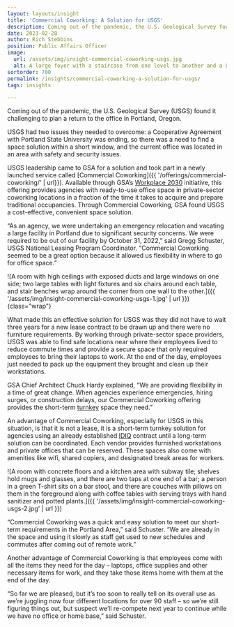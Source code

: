 ```yaml
---
layout: layouts/insight
title: 'Commercial Coworking: A Solution for USGS'
description: Coming out of the pandemic, the U.S. Geological Survey found it challenging to return to their existing office. Through Commercial Coworking, GSA found USGS a cost-effective, convenient space solution.
date: 2023-02-28
author: Rich Stebbins
position: Public Affairs Officer
image:
  url: /assets/img/insight-commercial-coworking-usgs.jpg
  alt: A large foyer with a staircase from one level to another and a L-shaped blue couch with coffee table; rugs and carpeting cover part of the area, while exposed concrete floor is exposed elsewhere; a hallway leads to elevators, and another staircase leads down to an area with a green exit sign.
sortorder: 700
permalink: /insights/commercial-coworking-a-solution-for-usgs/
tags: insights

---
```



Coming out of the pandemic, the U.S. Geological Survey (USGS) found it challenging to plan a return to the office in Portland, Oregon.

USGS had two issues they needed to overcome: a Cooperative Agreement with Portland State University was ending, so there was a need to find a space solution within a short window, and the current office was located in an area with safety and security issues.

USGS leadership came to GSA for a solution and took part in a newly launched service called [Commercial Coworking]({{ '/offerings/commercial-coworking/' | url}}). Available through GSA’s [Workplace 2030](http://gsa.gov/workplace) initiative, this offering provides agencies with ready-to-use office space in private-sector coworking locations in a fraction of the time it takes to acquire and prepare traditional occupancies. Through Commercial Coworking, GSA found USGS a cost-effective, convenient space solution.

“As an agency, we were undertaking an emergency relocation and vacating a large facility in Portland due to significant security concerns. We were required to be out of our facility by October 31, 2022,” said Gregg Schuster, USGS National Leasing Program Coordinator. “Commercial Coworking seemed to be a great option because it allowed us flexibility in where to go for office space.”

![A room with high ceilings with exposed ducts and large windows on one side; two large tables with light fixtures and six chairs around each table, and stair benches wrap around the corner from one wall to the other.]({{ '/assets/img/insight-commercial-coworking-usgs-1.jpg' | url }}){class="wrap"}

What made this an effective solution for USGS was they did not have to wait three years for a new lease contract to be drawn up and there were no furniture requirements. By working through private-sector space providers, USGS was able to find safe locations near where their employees lived to reduce commute times and provide a secure space that only required employees to bring their laptops to work. At the end of the day, employees just needed to pack up the equipment they brought and clean up their workstations.

GSA Chief Architect Chuck Hardy explained, “We are providing flexibility in a time of great change. When agencies experience emergencies, hiring surges, or construction delays, our Commercial Coworking offering provides the short-term [turnkey](http://gsa.gov/glossary#turnkey) space they need.”

An advantage of Commercial Coworking, especially for USGS in this situation, is that it is not a lease, it is a short-term turnkey solution for agencies using an already established [IDIQ](http://gsa.gov/glossary#IDIQ) contract until a long-term solution can be coordinated. Each vendor provides furnished workstations and private offices that can be reserved. These spaces also come with amenities like wifi, shared copiers, and designated break areas for workers.

![A room with concrete floors and a kitchen area with subway tile; shelves hold mugs and glasses, and there are two taps at one end of a bar; a person in a green T-shirt sits on a bar stool, and there are couches with pillows on them in the foreground along with coffee tables with serving trays with hand sanitizer and potted plants.]({{ '/assets/img/insight-commercial-coworking-usgs-2.jpg' | url }})

“Commercial Coworking was a quick and easy solution to meet our short-term requirements in the Portland Area,” said Schuster. “We are already in the space and using it slowly as staff get used to new schedules and commutes after coming out of remote work.”

Another advantage of Commercial Coworking is that employees come with all the items they need for the day – laptops, office supplies and other necessary items for work, and they take those items home with them at the end of the day. 

“So far we are pleased, but it’s too soon to really tell on its overall use as we’re juggling now four different locations for over 90 staff – so we’re still figuring things out, but suspect we’ll re-compete next year to continue while we have no office or home base,” said Schuster.